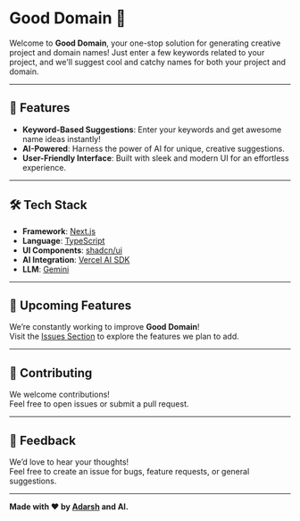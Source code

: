 # Good Domain 🌟

Welcome to **Good Domain**, your one-stop solution for generating creative project and domain names! Just enter a few keywords related to your project, and we'll suggest cool and catchy names for both your project and domain.

---

## 🚀 Features

- **Keyword-Based Suggestions**: Enter your keywords and get awesome name ideas instantly!
- **AI-Powered**: Harness the power of AI for unique, creative suggestions.
- **User-Friendly Interface**: Built with sleek and modern UI for an effortless experience.

---

## 🛠️ Tech Stack

- **Framework**: [Next.js](https://nextjs.org/)  
- **Language**: [TypeScript](https://www.typescriptlang.org/)  
- **UI Components**: [shadcn/ui](https://ui.shadcn.dev/)  
- **AI Integration**: [Vercel AI SDK](https://vercel.com/docs/ai/vercel-ai-sdk)  
- **LLM**: [Gemini](https://gemini.google.com/)

---

## 🌟 Upcoming Features

We’re constantly working to improve **Good Domain**!  
Visit the [Issues Section](https://github.com/inclinedadarsh/gooddomain) to explore the features we plan to add.

---

## 🤝 Contributing

We welcome contributions!  
Feel free to open issues or submit a pull request.  

---

## 🎉 Feedback

We’d love to hear your thoughts!  
Feel free to create an issue for bugs, feature requests, or general suggestions.

---

**Made with ❤️ by [Adarsh](https://x.com/inclinedadarsh) and AI.**
```
